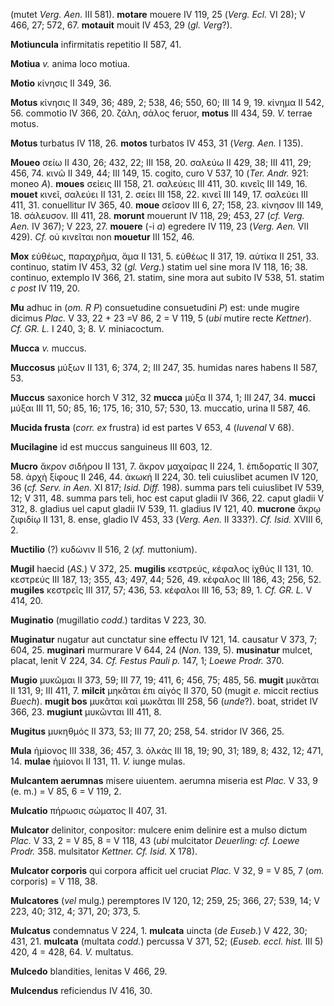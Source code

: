 (mutet *Verg. Aen.* III 581). **motare** mouere IV 119, 25 (*Verg.*
*Ecl.* VI 28); V 466, 27; 572, 67. **motauit** mouit IV 453, 29 (*gl.
Verg*?).

**Motiuncula** infirmitatis repetitio II 587, 41.

**Motiua** *v.* anima loco motiua.

**Motio** κίνησις II 349, 36.

**Motus** κίνησις II 349, 36; 489, 2; 538, 46; 550, 60; III 14 9, 19.
κίνημα II 542, 56. commotio IV 366, 20. ζάλη, σάλος feruor, **motus**
III 434, 59. *V.* terrae motus.

**Motus** turbatus IV 118, 26. **motos** turbatos IV 453, 31 (*Verg.*
*Aen.* I 135).

**Moueo** σείω II 430, 26; 432, 22; III 158, 20. σαλεύω II 429, 38; III
411, 29; 456, 74. κινῶ II 349, 44; III 149, 15. cogito, curo V 537, 10
(*Ter. Andr.* 921: moneo *A*). **moues** σείεις III 158, 21. σαλεύεις
III 411, 30. κινεῖς III 149, 16. **mouet** κινεῖ, σαλεύει II 131, 2.
σείει III 158, 22. κινεῖ III 149, 17. σαλεύει III 411, 31. conuellitur
IV 365, 40. **moue** σεῖσον III 6, 27; 158, 23. κίνησον III 149, 18.
σάλευσον. III 411, 28. **morunt** mouerunt IV 118, 29; 453, 27 (*cf.
Verg. Aen.* IV 367); V 223, 27. **mouere** (-i *a*) egredere IV 119, 23
(*Verg. Aen.* VII 429). *Cf.* οὐ κινεῖται non **mouetur** III 152, 46.

**Mox** εὐθέως, παραχρῆμα, ἅμα II 131, 5. εὐθέως II 317, 19. αὐτίκα II
251, 33. continuo, statim IV 453, 32 (*gl. Verg.*) statim uel sine
mora IV 118, 16; 38. continuo, extemplo IV 366, 21. statim, sine mora
aut subito IV 538, 51. statim *c post* IV 119, 20.

**Mu** adhuc in (*om. R P*) consuetudine consuetudini *P*) est: unde
mugire dicimus *Plac.* V 33, 22 + 23 =V 86, 2 = V 119, 5 (*ubi* mutire
recte *Kettner*). *Cf. GR. L.* I 240, 3; 8. *V.* miniacoctum.

**Mucca** *v.* muccus.

**Muccosus** μύξων II 131, 6; 374, 2; III 247, 35. humidas nares habens
II 587, 53.

**Muccus** saxonice horch V 312, 32 **mucca** μύξα II 374, 1; III 247,
34. **mucci** μύξαι III 11, 50; 85, 16; 175, 16; 310, 57; 530, 13.
muccatio, urina II 587, 46.

**Mucida frusta** (*corr. ex* frustra) id est partes V 653, 4 (*Iuvenal*
V 68).

**Mucilagine** id est muccus sanguineus III 603, 12.

**Mucro** ἄκρον σιδήρου II 131, 7. ἄκρον μαχαίρας II 224, 1. ἐπιδορατίς
II 307, 58. ἀρχὴ ξίφους II 246, 44. ἀκωκή II 224, 30. teli cuiuslibet
acumen IV 120, 36 (*cf. Serv. in Aen.* XI 817; *Isid. Diff.* 198). summa
pars teli cuiuslibet IV 539, 12; V 311, 48. summa pars teli, hoc est
caput gladii IV 366, 22. caput gladii V 312, 8. gladius uel caput gladii
IV 539, 11. gladius IV 121, 40. **mucrone** ἄκρῳ ζιφιδίῳ II 131, 8.
ense, gladio IV 453, 33 (*Verg. Aen.* II 333?). *Cf. Isid.* XVIII 6, 2.

**Muctilio** (?) κυδώνιν II 516, 2 (*xf.* muttonium).

**Mugil** haecid (*AS.*) V 372, 25. **mugilis** κεστρεύς, κέφαλος ἰχθύς
II 131, 10. κεστρεύς III 187, 13; 355, 43; 497, 44; 526, 49. κέφαλος III
186, 43; 256, 52. **mugiles** κεστρεῖς III 317, 57; 436, 53. κέφαλοι III
16, 53; 89, 1. *Cf. GR. L.* V 414, 20.

**Muginatio** (mugillatio *codd.*) tarditas V 223, 30.

**Muginatur** nugatur aut cunctatur sine effectu IV 121, 14. causatur V
373, 7; 604, 25. **muginari** murmurare V 644, 24 (*Non.* 139, 5).
**musinatur** mulcet, placat, lenit V 224, 34. *Cf. Festus Pauli p.*
147, 1; *Loewe Prodr.* 370.

**Mugio** μυκῶμαι II 373, 59; III 77, 19; 411, 6; 456, 75; 485, 56.
**mugit** μυκᾶται II 131, 9; III 411, 7. **milcit** μηκᾶται ἐπι αἰγός II
370, 50 (mugit *e.* miccit rectius *Buech*). **mugit bos** μυκᾶται καὶ
μωκᾶται III 258, 56 (*unde*?). boat, stridet IV 366, 23. **mugiunt**
μυκῶνται III 411, 8.

**Mugitus** μυκηθμός II 373, 53; III 77, 20; 258, 54. stridor IV 366,
25.

**Mula** ἡμίονος III 338, 36; 457, 3. ὁλκάς III 18, 19; 90, 31; 189, 8;
432, 12; 471, 14. **mulae** ἡμίονοι II 131, 11. *V.* iunge mulas.

**Mulcantem aerumnas** misere uiuentem. aerumna miseria est *Plac.* V
33, 9 (e. m.) = V 85, 6 = V 119, 2.

**Mulcatio** πήρωσις σώματος II 407, 31.

**Mulcator** delinitor, conpositor: mulcere enim delinire est a mulso
dictum *Plac.* V 33, 2 = V 85, 8 = V 118, 43 (*ubi* mulcitator
*Deuerling: cf. Loewe Prodr.* 358. mulsitator *Kettner. Cf. Isid.* X
178).

**Mulcator corporis** qui corpora afficit uel cruciat *Plac.* V 32, 9 =
V 85, 7 (*om.* corporis) = V 118, 38.

**Mulcatores** (*vel* mulg.) peremptores IV 120, 12; 259, 25; 366, 27;
539, 14; V 223, 40; 312, 4; 371, 20; 373, 5.

**Mulcatus** condemnatus V 224, 1. **mulcata** uincta (*de Euseb.*) V
422, 30; 431, 21. **mulcata** (multata *codd.*) percussa V 371, 52;
(*Euseb. eccl. hist.* III 5) 420, 4 = 428, 64. *V.* multatus.

**Mulcedo** blandities, lenitas V 466, 29.

**Mulcendus** reficiendus IV 416, 30.
